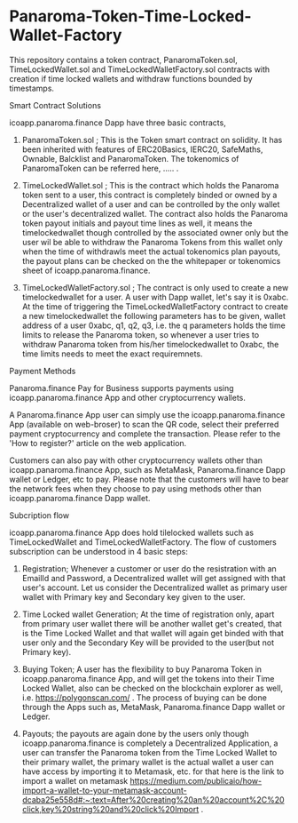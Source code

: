 # Panaroma-Token-Time-Locked-Wallet-Factory
This repository contains a token contract, PanaromaToken.sol, TimeLockedWallet.sol and TimeLockedWalletFactory.sol contracts with creation if time locked wallets and withdraw functions bounded by timestamps. 


Smart Contract Solutions

icoapp.panaroma.finance Dapp have three basic contracts,

1. PanaromaToken.sol ; This is the Token smart contract on solidity. It has been inherited with features of ERC20Basics, IERC20, SafeMaths, Ownable, Balcklist and PanaromaToken. The tokenomics of PanaromaToken can be referred here, ..... .

2. TimeLockedWallet.sol ; This is the contract which holds the Panaroma token sent to a user, this contract is completely binded or owned by a Decentralized wallet of a user and can be controlled by the only wallet or the user's decentralized wallet. The contract also holds the Panaroma token payout initials and payout time lines as well, it means the timelockedwallet though controlled by the associated owner only but the user wil be able to withdraw the Panaroma Tokens from this wallet only when the time of withdrawls meet the actual tokenomics plan payouts, the payout plans can be checked on the the whitepaper or tokenomics sheet of icoapp.panaroma.finance. 

3. TimeLockedWalletFactory.sol ; The contract is only used to create a new timelockedwallet for a user. A user with Dapp wallet, let's say it is 0xabc. At the time of triggering the TimeLockedWalletFactory contract to create a new timelockedwallet the following parameters has to be given, wallet address of a user 0xabc, q1, q2, q3, i.e. the q parameters holds the time limits to release the Panaroma token, so whenever a user tries to withdraw Panaroma token from his/her timelockedwallet to 0xabc, the time limits needs to meet the exact requiremnets.



Payment Methods

Panaroma.finance Pay for Business supports payments using icoapp.panaroma.finance App and other cryptocurrency wallets.

A Panaroma.finance App user can simply use the icoapp.panaroma.finance App (available on web-broser) to scan the QR code, select their preferred payment cryptocurrency and complete the transaction. Please refer to the 'How to register?' article on the web application.

Customers can also pay with other cryptocurrency wallets other than icoapp.panaroma.finance App, such as MetaMask, Panaroma.finance Dapp wallet or Ledger, etc to pay. Please note that the customers will have to bear the network fees when they choose to pay using methods other than icoapp.panaroma.finance Dapp wallet.


Subcription flow

icoapp.panaroma.finance App does hold tilelocked wallets such as TimeLockedWallet and TimeLockedWalletFactory. The flow of customers subscription can be understood in 4 basic steps:

1. Registration; Whenever a customer or user do the resistration with an EmailId and Password, a Decentralized wallet will get assigned with that user's account. Let us consider the Decentralized wallet as primary user wallet with Primary key and Secondary key given to the user.

2. Time Locked wallet Generation; At the time of registration only, apart from primary user wallet there will be another wallet get's created, that is the Time Locked Wallet and that wallet will again get binded with that user only and the Secondary Key will be provided to the user(but not Primary key).

3. Buying Token; A user has the flexibility to buy Panaroma Token in icoapp.panaroma.finance App, and will get the tokens into their Time Locked Wallet, also can be checked on the blockchain explorer as well, i.e. https://polygonscan.com/ . The process of buying can be done through the Apps such as, MetaMask, Panaroma.finance Dapp wallet or Ledger.

4. Payouts; the payouts are again done by the users only though icoapp.panaroma.finance is completely a Decentralized Application, a user can transfer the Panaroma token from the Time Locked Wallet to their primary wallet, the primary wallet is the actual wallet a user can have access by importing it to Metamask, etc. for that here is the link to import a wallet on metamask https://medium.com/publicaio/how-import-a-wallet-to-your-metamask-account-dcaba25e558d#:~:text=After%20creating%20an%20account%2C%20click,key%20string%20and%20click%20Import .
